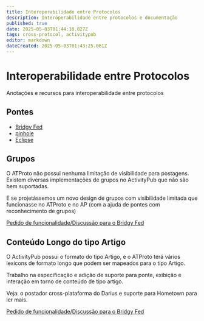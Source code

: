 ```yaml
---
title: Interoperabilidade entre Protocolos
description: Interoperabilidade entre protocolos e documentação
published: true
date: 2025-05-03T01:44:18.827Z
tags: cross-protocol, activitypub
editor: markdown
dateCreated: 2025-05-03T01:43:25.061Z
---
```


# Interoperabilidade entre Protocolos

Anotações e recursos para interoperabilidade entre protocolos

## Pontes

* [Bridgy Fed](https://github.com/snarfed/bridgy-fed)
* [pinhole](https://fietkau.software/pinhole)
* [Eclipse](https://eclipse.pub/)


## Grupos

O ATProto não possui nenhuma limitação de visibilidade para postagens. Existem diversas implementações de grupos no ActivityPub que não são bem suportadas.

E se projetássemos um novo design de grupos com visibilidade limitada que funcionasse no ATProto e no AP (com a ajuda de pontes com reconhecimento de grupos)

[Pedido de funcionalidade/Discussão para o Bridgy Fed](https://github.com/snarfed/bridgy-fed/issues/1435)

## Conteúdo Longo do tipo Artigo

O ActivityPub possui o formato do tipo Artigo, e o ATProto terá vários lexicons de formato longo que podem ser mapeados para o tipo Artigo.

Trabalho na especificação e adição de suporte para ponte, exibição e interação em torno de conteúdo de tipo artigo.

Veja: o postador cross-plataforma do Darius e suporte para Hometown para ler mais.

[Pedido de funcionalidade/Discussão para o Bridgy Fed](https://github.com/snarfed/bridgy-fed/issues/1178)